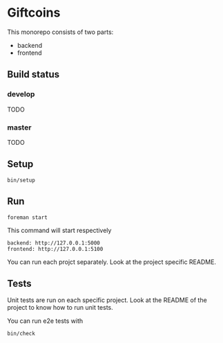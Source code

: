 # Giftcoins

This monorepo consists of two parts:

* backend
* frontend

## Build status

### develop

TODO

### master

TODO

## Setup

    bin/setup
    
## Run
    
    foreman start

This command will start respectively

    backend: http://127.0.0.1:5000     
    frontend: http://127.0.0.1:5100
    
You can run each projct separately. Look at the project specific README.    


## Tests

Unit tests are run on each specific project. Look at the README of the project to know how to run unit tests.

You can run e2e tests with
    
    bin/check
